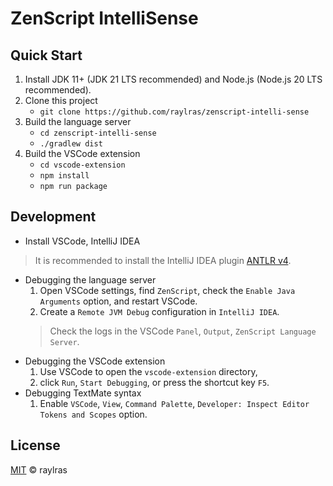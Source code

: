# ZenScript IntelliSense

## Quick Start

1. Install JDK 11+ (JDK 21 LTS recommended) and Node.js (Node.js 20 LTS recommended).
2. Clone this project
    - `git clone https://github.com/raylras/zenscript-intelli-sense`
3. Build the language server
    - `cd zenscript-intelli-sense`
    - `./gradlew dist`
4. Build the VSCode extension
    - `cd vscode-extension`
    - `npm install`
    - `npm run package`

## Development

- Install VSCode, IntelliJ IDEA
> It is recommended to install the IntelliJ IDEA plugin [ANTLR v4](https://plugins.jetbrains.com/plugin/7358-antlr-v4).
- Debugging the language server
  1. Open VSCode settings, find `ZenScript`, check the `Enable Java Arguments` option, and restart VSCode.
  2. Create a `Remote JVM Debug` configuration in `IntelliJ IDEA`.
    > Check the logs in the VSCode `Panel`, `Output`, `ZenScript Language Server`.
- Debugging the VSCode extension
  1. Use VSCode to open the `vscode-extension` directory,
  2. click `Run`, `Start Debugging`, or press the shortcut key `F5`.
- Debugging TextMate syntax
  1. Enable `VSCode`, `View`, `Command Palette`, `Developer: Inspect Editor Tokens and Scopes` option.

## License

[MIT](LICENSE) © raylras
